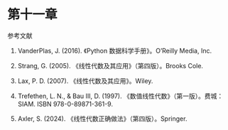 # 第十一章

参考文献

1.  VanderPlas, J. (2016). 《Python 数据科学手册》。O’Reilly Media, Inc.

1.  Strang, G. (2005). 《线性代数及其应用》（第四版）。Brooks Cole.

1.  Lax, P. D. (2007). 《线性代数及其应用》。Wiley.

1.  Trefethen, L. N., & Bau III, D. (1997). 《数值线性代数》（第一版）。费城：SIAM. ISBN 978-0-89871-361-9.

1.  Axler, S. (2024). 《线性代数正确做法》（第四版）。Springer.
